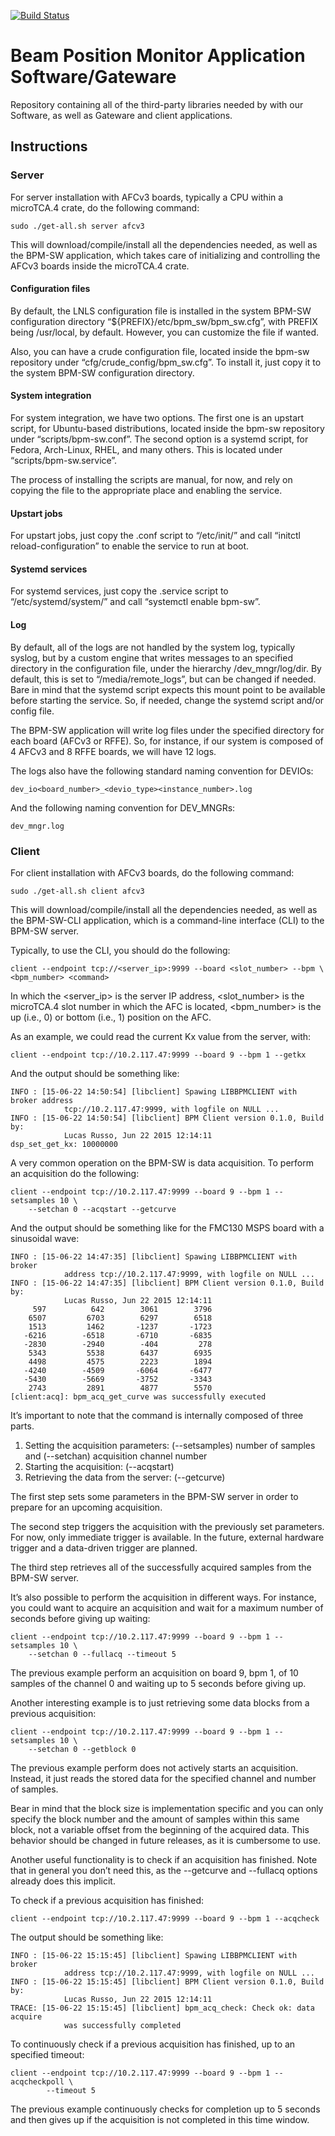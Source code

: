 [![Build
Status](https://travis-ci.org/lnls-dig/bpm-sw-app.svg)](https://travis-ci.org/lnls-dig/bpm-sw-app)

# Beam Position Monitor Application Software/Gateware

Repository containing all of the third-party libraries needed by with our
Software, as well as Gateware and client applications.

## Instructions

### Server

For server installation with AFCv3 boards, typically a CPU within a microTCA.4
crate, do the following command:

    sudo ./get-all.sh server afcv3

This will download/compile/install all the dependencies needed, as well as the
BPM-SW application, which takes care of initializing and controlling the AFCv3
boards inside the microTCA.4 crate.

#### Configuration files

By default, the LNLS configuration file is installed in the system BPM-SW
configuration directory “${PREFIX}/etc/bpm_sw/bpm_sw.cfg”, with PREFIX being
/usr/local, by default. However, you can customize the file if wanted.

Also, you can have a crude configuration file, located inside the bpm-sw
repository under “cfg/crude_config/bpm_sw.cfg”. To install it, just copy it to
the system BPM-SW configuration directory.

#### System integration

For system integration, we have two options. The first one is an upstart
script, for Ubuntu-based distributions, located inside the bpm-sw repository
under “scripts/bpm-sw.conf”. The second option is a systemd script, for Fedora,
Arch-Linux, RHEL, and many others. This is located under
“scripts/bpm-sw.service”.

The process of installing the scripts are manual, for now, and rely on copying
the file to the appropriate place and enabling the service.

#### Upstart jobs

For upstart jobs, just copy the .conf script to “/etc/init/” and call “initctl
reload-configuration” to enable the service to run at boot.

#### Systemd services

For systemd services, just copy the .service script to “/etc/systemd/system/”
and call “systemctl enable bpm-sw”.

#### Log

By default, all of the logs are not handled by the system log, typically
syslog, but by a custom engine that writes messages to an specified directory
in the configuration file, under the hierarchy /dev_mngr/log/dir. By default,
this is set to “/media/remote_logs”, but can be changed if needed. Bare in mind
that the systemd script expects this mount point to be available before
starting the service. So, if needed, change the systemd script and/or config
file.

The BPM-SW application will write log files under the specified directory for
each board (AFCv3 or RFFE). So, for instance, if our system is composed of 4
AFCv3 and 8 RFFE boards, we will have 12 logs.

The logs also have the following standard naming convention for DEVIOs:

    dev_io<board_number>_<devio_type><instance_number>.log

And the following naming convention for DEV_MNGRs:

    dev_mngr.log

### Client

For client installation with AFCv3 boards, do the following command:

    sudo ./get-all.sh client afcv3

This will download/compile/install all the dependencies needed, as well as the
BPM-SW-CLI application, which is a command-line interface (CLI) to the BPM-SW
server.

Typically, to use the CLI, you should do the following:

    client --endpoint tcp://<server_ip>:9999 --board <slot_number> --bpm \
    <bpm_number> <command>

In which the <server_ip> is the server IP address, <slot_number> is the
microTCA.4 slot number in which the AFC is located, <bpm_number> is the up
(i.e., 0) or bottom (i.e., 1) position on the AFC.

As an example, we could read the current Kx value from the server, with:

    client --endpoint tcp://10.2.117.47:9999 --board 9 --bpm 1 --getkx

And the output should be something like:

```
INFO : [15-06-22 14:50:54] [libclient] Spawing LIBBPMCLIENT with broker address
            tcp://10.2.117.47:9999, with logfile on NULL ...
INFO : [15-06-22 14:50:54] [libclient] BPM Client version 0.1.0, Build by:
            Lucas Russo, Jun 22 2015 12:14:11
dsp_set_get_kx: 10000000
```

A very common operation on the BPM-SW is data acquisition. To perform an
acquisition do the following:

    client --endpoint tcp://10.2.117.47:9999 --board 9 --bpm 1 --setsamples 10 \
        --setchan 0 --acqstart --getcurve

And the output should be something like for the FMC130 MSPS board with a
sinusoidal wave:

```
INFO : [15-06-22 14:47:35] [libclient] Spawing LIBBPMCLIENT with broker
            address tcp://10.2.117.47:9999, with logfile on NULL ...
INFO : [15-06-22 14:47:35] [libclient] BPM Client version 0.1.0, Build by:
            Lucas Russo, Jun 22 2015 12:14:11
     597	      642	     3061	     3796
    6507	     6703	     6297	     6518
    1513	     1462	    -1237	    -1723
   -6216	    -6518	    -6710	    -6835
   -2830	    -2940	     -404	      278
    5343	     5538	     6437	     6935
    4498	     4575	     2223	     1894
   -4240	    -4509	    -6064	    -6477
   -5430	    -5669	    -3752	    -3343
    2743	     2891	     4877	     5570
[client:acq]: bpm_acq_get_curve was successfully executed
```

It’s important to note that the command is internally composed of three parts.

1. Setting the acquisition parameters: (--setsamples) number of samples and
    (--setchan) acquisition channel number
2. Starting the acquisition: (--acqstart)
3. Retrieving the data from the server: (--getcurve)

The first step sets some parameters in the BPM-SW server in order to prepare
for an upcoming acquisition.

The second step triggers the acquisition with the previously set parameters.
For now, only immediate trigger is available. In the future, external hardware
trigger and a data-driven trigger are planned.

The third step retrieves all of the successfully acquired samples from the
BPM-SW server.

It’s also possible to perform the acquisition in different ways. For instance,
you could want to acquire an acquisition and wait for a maximum number of
seconds before giving up waiting:

    client --endpoint tcp://10.2.117.47:9999 --board 9 --bpm 1 --setsamples 10 \
        --setchan 0 --fullacq --timeout 5

The previous example perform an acquisition on board 9, bpm 1, of 10 samples
of the channel 0 and waiting up to 5 seconds before giving up.

Another interesting example is to just retrieving some data blocks from a
previous acquisition:

    client --endpoint tcp://10.2.117.47:9999 --board 9 --bpm 1 --setsamples 10 \
        --setchan 0 --getblock 0

The previous example perform does not actively starts an acquisition. Instead,
it just reads the stored data for the specified channel and number of samples.

Bear in mind that the block size is implementation specific and you can only
specify the block number and the amount of samples within this same block, not
a variable offset from the beginning of the acquired data. This behavior should
be changed in future releases, as it is cumbersome to use.

Another useful functionality is to check if an acquisition has finished. Note
that in general you don’t need this, as the --getcurve and --fullacq options
already does this implicit.

To check if a previous acquisition has finished:

    client --endpoint tcp://10.2.117.47:9999 --board 9 --bpm 1 --acqcheck

The output should be something like:

```
INFO : [15-06-22 15:15:45] [libclient] Spawing LIBBPMCLIENT with broker
            address tcp://10.2.117.47:9999, with logfile on NULL ...
INFO : [15-06-22 15:15:45] [libclient] BPM Client version 0.1.0, Build by:
            Lucas Russo, Jun 22 2015 12:14:11
TRACE: [15-06-22 15:15:45] [libclient] bpm_acq_check: Check ok: data acquire
            was successfully completed
```

To continuously check if a previous acquisition has finished, up to an
specified timeout:

    client --endpoint tcp://10.2.117.47:9999 --board 9 --bpm 1 --acqcheckpoll \
            --timeout 5


The previous example continuously checks for completion up to 5 seconds and
then gives up if the acquisition is not completed in this time window.
